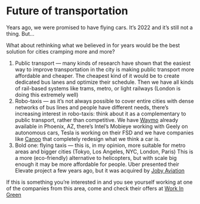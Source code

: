 # Future of transportation
Years ago, we were promised to have flying cars.
It’s 2022 and it’s still not a thing. But…

What about rethinking what we believed in for years would be the best solution for cities cramping more and more?
1. Public transport — many kinds of research have shown that the easiest way to improve transportation in the city is making public transport more affordable and cheaper.
The cheapest kind of it would be to create dedicated bus lanes and optimize their schedule.
Then we have all kinds of rail-based systems like trams, metro, or light railways (London is doing this extremely well)
2. Robo-taxis — as it’s not always possible to cover entire cities with dense networks of bus lines and people have different needs, there’s increasing interest in robo-taxis: think about it as a complementary to public transport, rather than competitive. We have [Waymo](https://waymo.com/) already available in Phoenix, AZ, there’s Intel’s Mobieye working with Geely on autonomous cars, Tesla is working on their FSD and we have companies like [Canoo](https://workingreen.jobs/companies/canoo) that completely redesign what we think a car is.
3. Bold one: flying taxis — this is, in my opinion, more suitable for metro areas and bigger cities (Tokyo, Los Angeles, NYC, London, Paris)
This is a more (eco-friendly) alternative to helicopters, but with scale big enough it may be more affordable for people. Uber presented their Elevate project a few years ago, but it was acquired by [Joby Aviation](https://workingreen.jobs/companies/joby-aviation)

If this is something you’re interested in and you see yourself working at one of the companies from this area, come and check their offers at [Work In Green](https://workingreen.jobs/offers/category/transportation)